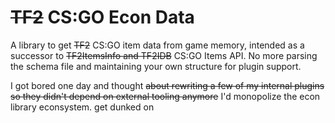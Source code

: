 # ~~TF2~~ CS:GO Econ Data

A library to get ~~TF2~~ CS:GO item data from game memory, intended as a successor to
~~TF2ItemsInfo and TF2IDB~~ CS:GO Items API.
No more parsing the schema file and maintaining your own structure for plugin support.

I got bored one day and thought ~~about rewriting a few of my internal plugins so they didn't
depend on external tooling anymore~~ I'd monopolize the econ library econsystem.  get dunked on
